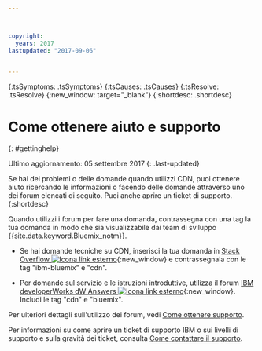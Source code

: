 ```yaml
---



copyright:
  years: 2017
lastupdated: "2017-09-06"


---
```


<!-- Common attributes used in the template are defined as follows: -->
{:tsSymptoms: .tsSymptoms} 
{:tsCauses: .tsCauses} 
{:tsResolve: .tsResolve} 
{:new_window: target="_blank"}
{:shortdesc: .shortdesc}

<!-- # {{site.data.keyword.blockstorageshort}} troubleshooting
{: #ts} -->
<!-- Provide an appropriate ID above -->

<!-- IN PROGRESS - AUDIENCE BLUE, STAGING ONLY -->


<!-- This is the template for troubleshooting topics.  -->

<!-- The short description section should include the service long name and "Bluemix" for search optimization. Example short description: -->

<!-- Add a heading and content for how to get help and support. Use this template for beta and GA services:  -->
# Come ottenere aiuto e supporto 
{: #gettinghelp}

Ultimo aggiornamento: 05 settembre 2017
{: .last-updated}

Se hai dei problemi o delle domande quando utilizzi CDN, puoi ottenere aiuto ricercando le informazioni o facendo delle domande attraverso uno dei forum elencati di seguito. Puoi anche aprire un ticket di supporto.
{:shortdesc}

Quando utilizzi i forum per fare una domanda, contrassegna con una tag la tua domanda in modo che sia visualizzabile dai team di sviluppo {{site.data.keyword.Bluemix_notm}}. 
<!--Insert the appropriate Stack Overflow tag for your service for <block-storage> in URL and text below:  -->
* Se hai domande tecniche su CDN, inserisci la tua domanda in [Stack Overflow ![Icona link esterno](../../icons/launch-glyph.svg "Icona link esterno")](https://stackoverflow.com/search?q=network-security-groups+ibm-bluemix){:new_window} e contrassegnala con le tag "ibm-bluemix" e "cdn".
<!--Insert the appropriate dW Answers tag for your service for <service_keyword> in URL below:  -->
* Per domande sul servizio e le istruzioni introduttive, utilizza il forum [IBM developerWorks dW Answers ![Icona link esterno](../../icons/launch-glyph.svg "Icona link esterno")](https://developer.ibm.com/answers/topics/cdn.html?smartspace=bluemix){:new_window}. Includi le tag  "cdn" e "bluemix".

Per ulteriori dettagli sull'utilizzo dei forum, vedi [Come ottenere supporto](https://console.bluemix.net/docs/support/index.html#getting-help).

Per informazioni su come aprire un ticket di supporto IBM o sui livelli di supporto e sulla gravità dei ticket, consulta [Come contattare il supporto](https://console.bluemix.net/docs/support/index.html#contacting-support).
